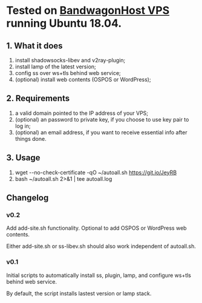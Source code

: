 # Tested on [BandwagonHost VPS](https://tinyurl.com/y4v2rl2u) running Ubuntu 18.04.

## 1. What it does
1) install shadowsocks-libev and v2ray-plugin;
2) install lamp of the latest version;
3) config ss over ws+tls behind web service;
4) (optional) install web contents (OSPOS or WordPress);

## 2. Requirements
1) a valid domain pointed to the IP address of your VPS;
2) (optional) an password to private key, if you choose to use key pair to log in;
3) (optional) an email address, if you want to receive essential info after things done.

## 3. Usage
1) wget --no-check-certificate -qO ~/autoall.sh https://git.io/JeyRB
2) bash ~/autoall.sh 2>&1 | tee autoall.log

## Changelog

### v0.2

Add add-site.sh functionality. Optional to add OSPOS or WordPress web contents.

Either add-site.sh or ss-libev.sh should also work independent of autoall.sh.

### v0.1

Initial scripts to automatically install ss, plugin, lamp, and configure ws+tls behind web service.

By default, the script installs lastest version or lamp stack. 